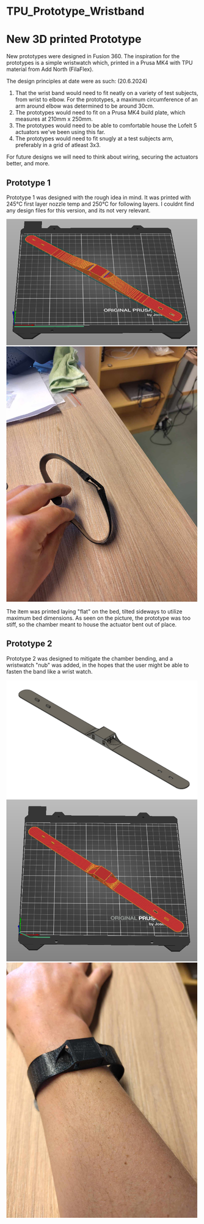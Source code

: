 # TPU_Prototype_Wristband
# New 3D printed Prototype

New prototypes were designed in Fusion 360. The inspiration for the prototypes is a simple wristwatch which, printed in a Prusa MK4 with TPU material from Add North (FilaFlex).

The design principles at date were as such: (20.6.2024)
1. That the wrist band would need to fit neatly on a variety of test subjects, from wrist to elbow. For the prototypes, a maximum circumference of an arm around elbow was determined to be around 30cm.
2. The prototypes would need to fit on a Prusa MK4 build plate, which measures at 210mm x 250mm.
3. The prototypes would need to be able to comfortable house the Lofelt 5 actuators we've been using this far.
4. The prototypes would need to fit snugly at a test subjects arm, preferably in a grid of atleast 3x3.

For future designs we will need to think about wiring, securing the actuators better, and more.


## Prototype 1

Prototype 1 was designed with the rough idea in mind. It was printed with 245°C first layer nozzle temp and 250°C for following layers. I couldnt find any design files for this version, and its not very relevant.

<img src="/Images/Snapshots/Prototype1/Prototype1_1_slicer_orientation.PNG" width="500" />

<img src="/Images/Pictures/Prototype1/Frumgerd1_3_v.jpg" width="500" />

The item was printed laying "flat" on the bed, tilted sideways to utilize maximum bed dimensions. As seen on the picture, the prototype was too stiff, so the chamber meant to house the actuator bent out of place.

## Prototype 2

Prototype 2 was designed to mitigate the chamber bending, and a wristwatch "nub" was added, in the hopes that the user might be able to fasten the band like a wrist watch.

<img src="/Images/Snapshots/Prototype2/Prototype2_1.PNG" width="500" />

<img src="/Images/Snapshots/Prototype2/Prototype2_1_slicer_orientation.PNG" width="500" />

<img src="/Images/Pictures/Prototype2/Frumgerd2_1.jpg" width="500" />